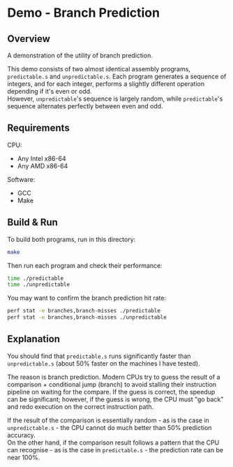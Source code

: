 # Demo - Branch Prediction

## Overview

A demonstration of the utility of branch prediction.

This demo consists of two almost identical assembly programs, `predictable.s` and `unpredictable.s`. Each program generates a sequence of integers, and for each integer, performs a slightly different operation depending if it's even or odd.  
However, `unpredictable`'s sequence is largely random, while `predictable`'s sequence alternates perfectly between even and odd.

## Requirements

CPU:

- Any Intel x86-64
- Any AMD x86-64

Software:

- GCC
- Make

## Build & Run

To build both programs, run in this directory:

```bash
make
```

Then run each program and check their performance:

```bash
time ./predictable
time ./unpredictable
```

You may want to confirm the branch prediction hit rate:

```bash
perf stat -e branches,branch-misses ./predictable
perf stat -e branches,branch-misses ./unpredictable
```

## Explanation

You should find that `predictable.s` runs significantly faster than `unpredictable.s` (about 50% faster on the machines I have tested).

The reason is branch prediction. Modern CPUs try to guess the result of a comparison + conditional jump (branch) to avoid stalling their instruction pipeline on waiting for the compare. If the guess is correct, the speedup can be significant; however, if the guess is wrong, the CPU must "go back" and redo execution on the correct instruction path.

If the result of the comparison is essentially random - as is the case in `unpredictable.s` - the CPU cannot do much better than 50% prediction accuracy.  
On the other hand, if the comparison result follows a pattern that the CPU can recognise - as is the case in `predictable.s` - the prediction rate can be near 100%.
